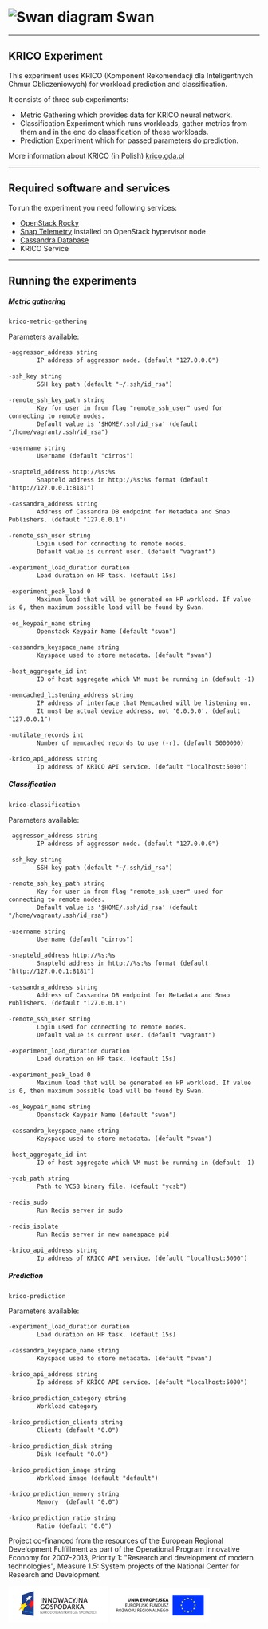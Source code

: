 <!--
 Copyright (c) 2019 Intel Corporation

 Licensed under the Apache License, Version 2.0 (the "License");
 you may not use this file except in compliance with the License.
 You may obtain a copy of the License at

      http://www.apache.org/licenses/LICENSE-2.0

 Unless required by applicable law or agreed to in writing, software
 distributed under the License is distributed on an "AS IS" BASIS,
 WITHOUT WARRANTIES OR CONDITIONS OF ANY KIND, either express or implied.
 See the License for the specific language governing permissions and
 limitations under the License.
-->

# ![Swan diagram](/images/swan-logo-48.png) Swan
---
## KRICO Experiment

This experiment uses KRICO (Komponent Rekomendacji dla Inteligentnych Chmur Obliczeniowych)
for workload prediction and classification.

It consists of three sub experiments:
- Metric Gathering which provides data for KRICO neural network.
- Classification Experiment which runs workloads, gather metrics from them and in the end do classification of these workloads.
- Prediction Experiment which for passed parameters do prediction.

More information about KRICO (in Polish) [krico.gda.pl](http://krico.gda.pl/)

---
## Required software and services

To run the experiment you need following services:

- [OpenStack Rocky](https://www.openstack.org/software/rocky/)
- [Snap Telemetry](https://github.com/intelsdi-x/snap) installed on OpenStack hypervisor node
- [Cassandra Database](http://cassandra.apache.org/)
- KRICO Service

---
## Running the experiments

##### Metric gathering
```bash
krico-metric-gathering
```
Parameters available:

```
-aggressor_address string                                
        IP address of aggressor node. (default "127.0.0.0")

-ssh_key string                              
        SSH key path (default "~/.ssh/id_rsa")

-remote_ssh_key_path string                                         
        Key for user in from flag "remote_ssh_user" used for connecting to remote nodes.
        Default value is '$HOME/.ssh/id_rsa' (default "/home/vagrant/.ssh/id_rsa")      

-username string                  
        Username (default "cirros")

-snapteld_address http://%s:%s                                      
        Snapteld address in http://%s:%s format (default "http://127.0.0.1:8181")

-cassandra_address string                                                                     
        Address of Cassandra DB endpoint for Metadata and Snap Publishers. (default "127.0.0.1")

-remote_ssh_user string                                 
        Login used for connecting to remote nodes.        
        Default value is current user. (default "vagrant")

-experiment_load_duration duration           
        Load duration on HP task. (default 15s)

-experiment_peak_load 0                                                                                          
        Maximum load that will be generated on HP workload. If value is 0, then maximum possible load will be found by Swan.

-os_keypair_name string
        Openstack Keypair Name (default "swan")

-cassandra_keyspace_name string                        
        Keyspace used to store metadata. (default "swan")

-host_aggregate_id int                                                         
        ID of host aggregate which VM must be running in (default -1)

-memcached_listening_address string                 
        IP address of interface that Memcached will be listening on.
        It must be actual device address, not '0.0.0.0'. (default "127.0.0.1")

-mutilate_records int
        Number of memcached records to use (-r). (default 5000000)

-krico_api_address string                                        
        Ip address of KRICO API service. (default "localhost:5000")
```

##### Classification
```bash
krico-classification
```
Parameters available:

```
-aggressor_address string                                
        IP address of aggressor node. (default "127.0.0.0")

-ssh_key string                              
        SSH key path (default "~/.ssh/id_rsa")

-remote_ssh_key_path string                                         
        Key for user in from flag "remote_ssh_user" used for connecting to remote nodes.
        Default value is '$HOME/.ssh/id_rsa' (default "/home/vagrant/.ssh/id_rsa")      

-username string                  
        Username (default "cirros")

-snapteld_address http://%s:%s                                      
        Snapteld address in http://%s:%s format (default "http://127.0.0.1:8181")

-cassandra_address string                                                                     
        Address of Cassandra DB endpoint for Metadata and Snap Publishers. (default "127.0.0.1")

-remote_ssh_user string                                 
        Login used for connecting to remote nodes.        
        Default value is current user. (default "vagrant")

-experiment_load_duration duration           
        Load duration on HP task. (default 15s)

-experiment_peak_load 0                                                                                          
        Maximum load that will be generated on HP workload. If value is 0, then maximum possible load will be found by Swan.

-os_keypair_name string
        Openstack Keypair Name (default "swan")

-cassandra_keyspace_name string                        
        Keyspace used to store metadata. (default "swan")

-host_aggregate_id int                                                         
        ID of host aggregate which VM must be running in (default -1)

-ycsb_path string                                                   
        Path to YCSB binary file. (default "ycsb")    

-redis_sudo                   
        Run Redis server in sudo

-redis_isolate                             
        Run Redis server in new namespace pid

-krico_api_address string                                        
        Ip address of KRICO API service. (default "localhost:5000")
```


##### Prediction
```bash
krico-prediction
```
Parameters available:

```
-experiment_load_duration duration           
        Load duration on HP task. (default 15s)

-cassandra_keyspace_name string                        
        Keyspace used to store metadata. (default "swan")

-krico_api_address string                                        
        Ip address of KRICO API service. (default "localhost:5000")

-krico_prediction_category string
        Workload category                      

-krico_prediction_clients string                                                             
        Clients (default "0.0")                                                                

-krico_prediction_disk string                                                                
        Disk (default "0.0")                                                                   

-krico_prediction_image string                                                               
        Workload image (default "default")                                                     

-krico_prediction_memory string                                                              
        Memory  (default "0.0")                                                                

-krico_prediction_ratio string                                                               
        Ratio (default "0.0")                                                                  
```

Project co-financed from the resources of the European Regional Development Fulfillment as part of the Operational Program Innovative Economy for 2007-2013, Priority 1: "Research and development of modern technologies", Measure 1.5: System projects of the National Center for Research and Development. 

![IG LOGO](/images/ig-logo.png) ![EU LOGO](/images/eu-logo.png)
